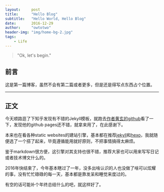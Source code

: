 ```yaml
---
layout:     post
title:      "Hello Blog"
subtitle:   "Hello World, Hello Blog"
date:       2016-12-29
author:     "owtotwo"
header-img: "img/home-bg-2.jpg"
tags:
    - Life
---
```


> "Ok, let's begin."

## 前言

这是第一篇博客，虽然不会有第二篇或者更多，但是还是得写点东西占个位置。

---

## 正文

今天顺路逛了下知乎发现有不错的Jekyll模板，就跑去[作者黄玄的github](https://github.com/huxpro)看了一下，发现他的github pages还不错，就拿来用了，在此感谢下。

本来也在看各种static websites的建站引擎，基本都在推荐[jekyll](https://jekyllrb.com/)和[hexo](https://hexo.io/)，我就随便选了一个搭了起来，毕竟遵循能用就好原则，不把事情搞得太麻烦。

鉴于markdown很方便，这引擎对其支持也很不错，推荐大家也可以用来写写日记或者技术博文什么的。

2016年快结束了，今年基本瞎过了一年，没多出啥认识的人也没做了啥可以炫耀的事，没有忙忙碌碌的每一天，基本都是靠发呆和睡觉来度过的。

有空的话可能补个年终总结什么的吧，就这样好了。


